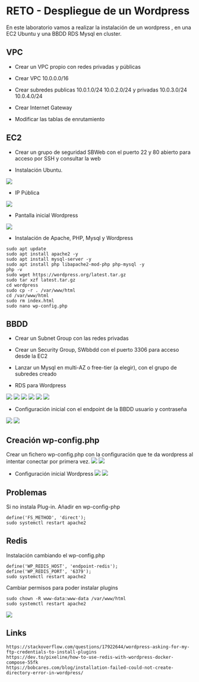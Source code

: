 # RETO - Despliegue de un Wordpress

En este laboratorio vamos a realizar la instalación de un wordpress , en una EC2 Ubuntu y una BBDD RDS Mysql en cluster.

## VPC

* Crear un VPC propio con redes privadas y públicas

* Crear VPC 10.0.0.0/16

* Crear subredes publicas 10.0.1.0/24 10.0.2.0/24 y privadas 10.0.3.0/24 10.0.4.0/24

* Crear Internet Gateway

* Modificar las tablas de enrutamiento


## EC2
* Crear un grupo de seguridad SBWeb con el puerto 22 y 80 abierto para acceso por SSH y consultar la web
  
* Instalación Ubuntu. 

![](images/01.png)

* IP Pública

![](images/02.png)

* Pantalla inicial Wordpress

![](images/03.png)



* Instalación de Apache, PHP, Mysql y Wordpress

```
sudo apt update
sudo apt install apache2 -y
sudo apt install mysql-server -y
sudo apt install php libapache2-mod-php php-mysql -y
php -v
sudo wget https://wordpress.org/latest.tar.gz
sudo tar xzf latest.tar.gz
cd wordpress
sudo cp -r . /var/www/html
cd /var/www/html
sudo rm index.html
sudo nano wp-config.php
```



## BBDD

* Crear un Subnet Group con las redes privadas

* Crear un Security Group, SWbbdd con el puerto 3306 para acceso desde la EC2

* Lanzar un Mysql en multi-AZ o free-tier (a elegir),  con el grupo de subredes creado

* RDS para Wordpress

![](images/04.png)
![](images/05.png)
![](images/06.png)
![](images/07.png)
![](images/08.png)
![](images/09.png)


* Configuración inicial con el endpoint de la BBDD usuario y contraseña

![](images/10.png)
![](images/11.png)


## Creación wp-config.php
Crear un fichero wp-config.php con la configuración que te da wordpress al intentar conectar por primera vez.
![](images/12.png)
![](images/13.png)

* Configuración inicial Wordpress
![](images/14.png)
![](images/15.png)

## Problemas
Si no instala Plug-in. Añadir en wp-config-php
```
define('FS_METHOD', 'direct');
sudo systemctl restart apache2
```
## Redis
Instalación cambiando el wp-config.php
```
define('WP_REDIS_HOST', 'endpoint-redis');
define('WP_REDIS_PORT', '6379');
sudo systemctl restart apache2
```
Cambiar permisos para poder instalar plugins
```
sudo chown -R www-data:www-data /var/www/html
sudo systemctl restart apache2
```
![](images/17.png)

## Links
```
https://stackoverflow.com/questions/17922644/wordpress-asking-for-my-ftp-credentials-to-install-plugins
https://dev.to/pixeline/how-to-use-redis-with-wordpress-docker-compose-55fk
https://bobcares.com/blog/installation-failed-could-not-create-directory-error-in-wordpress/
```

